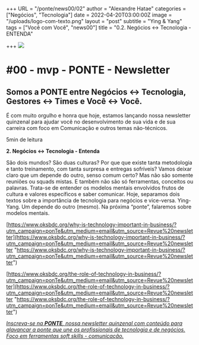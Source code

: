 +++
URL = "/ponte/news00/02"
author = "Alexandre Hatae"
categories = ["Negócios", "Tecnologia"]
date = 2022-04-20T03:00:00Z
image = "/uploads/logo-com-texto.png"
layout = "post"
subtitle = "Ying & Yang"
tags = ["Você com Você", "news00"]
title = "0.2. Negócios <-> Tecnologia - ENTENDA"

+++
![](/uploads/logo-com-texto.png)

# #00 - mvp - PONTE - Newsletter

## Somos a PONTE entre Negócios ↔ Tecnologia, Gestores ↔ Times e Você ↔ Você.

É com muito orgulho e honra que hoje, estamos lançando nossa newsletter quinzenal para ajudar você no desenvolvimento de sua vida e de sua carreira com foco em Comunicação e outros temas não-técnicos.

5min de leitura

**2. Negócios <-> Tecnologia - Entenda**

São dois mundos? São duas culturas? Por que que existe tanta metodologia e tanto treinamento, com tanta surpresa e entregas sofríveis? Vamos deixar claro que um depende do outro, senso comum certo? Mas não são somente reuniões ou squads mistas. E também não são só ferramentas, conceitos ou palavras. Trata-se de entender os modelos mentais envolvidos frutos de cultura e valores específicos e saber comunicar. Hoje, separamos dois textos sobre a importância de tecnologia para negócios e vice-versa. Ying-Yang. Um depende do outro (mesmo). Na próxima “ponte”, falaremos sobre modelos mentais.

[https://www.oksbdc.org/why-is-technology-important-in-business/?utm_campaign=ponTe&utm_medium=email&utm_source=Revue%20newsletter](https://www.oksbdc.org/why-is-technology-important-in-business/?utm_campaign=ponTe&utm_medium=email&utm_source=Revue%20newsletter "https://www.oksbdc.org/why-is-technology-important-in-business/?utm_campaign=ponTe&utm_medium=email&utm_source=Revue%20newsletter")

[https://www.oksbdc.org/the-role-of-technology-in-business/?utm_campaign=ponTe&utm_medium=email&utm_source=Revue%20newsletter](https://www.oksbdc.org/the-role-of-technology-in-business/?utm_campaign=ponTe&utm_medium=email&utm_source=Revue%20newsletter "https://www.oksbdc.org/the-role-of-technology-in-business/?utm_campaign=ponTe&utm_medium=email&utm_source=Revue%20newsletter")

[_Inscreva-se na_ **_PONTE_**_, nossa newsletter quinzenal com conteúdo para alavancar a ponte que une os profissionais de tecnologia e de negócios. Foco em ferramentas soft skills - comunicação._](https://www.getrevue.co/profile/porquesim-org "Inscreva-se na PONTE") 